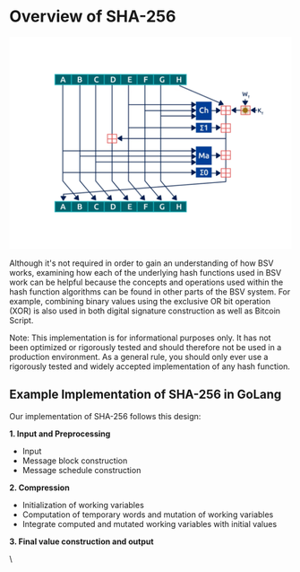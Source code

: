 # Overview of SHA-256

![](../.gitbook/assets/BSVA-HashFunctions_Ch3L1_DA1.gif)

Although it's not required in order to gain an understanding of how BSV works, examining how each of the underlying hash functions used in BSV work can be helpful because the concepts and operations used within the hash function algorithms can be found in other parts of the BSV system. For example, combining binary values using the exclusive OR bit operation (XOR) is also used in both digital signature construction as well as Bitcoin Script.

Note: This implementation is for informational purposes only. It has not been optimized or rigorously tested and should therefore not be used in a production environment. As a general rule, you should only ever use a rigorously tested and widely accepted implementation of any hash function.

## Example Implementation of SHA-256 in GoLang

Our implementation of SHA-256 follows this design:

**1. Input and Preprocessing**

* Input
* Message block construction
* Message schedule construction

**2. Compression**

* Initialization of working variables
* Computation of temporary words and mutation of working variables
* Integrate computed and mutated working variables with initial values

**3. Final value construction and output**

\\
